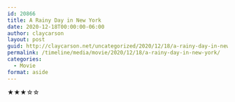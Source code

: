 ```yaml
---
id: 20866
title: A Rainy Day in New York
date: 2020-12-18T00:00:00-06:00
author: claycarson
layout: post
guid: http://claycarson.net/uncategorized/2020/12/18/a-rainy-day-in-new-york/
permalink: /timeline/media/movie/2020/12/18/a-rainy-day-in-new-york/
categories:
  - Movie
format: aside
---
```

<div class="media-details"></div>

<div class="media-creator"></div>

<div class="media-rating">★★★☆☆</div>